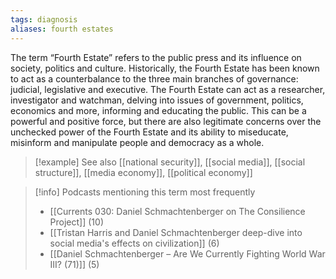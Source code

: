 ```yaml
---
tags: diagnosis
aliases: fourth estates
---
```


The term “Fourth Estate” refers to the public press and its influence on society, politics and culture. Historically, the Fourth Estate has been known to act as a counterbalance to the three main branches of governance: judicial, legislative and executive. The Fourth Estate can act as a researcher, investigator and watchman, delving into issues of government, politics, economics and more, informing and educating the public. This can be a powerful and positive force, but there are also legitimate concerns over the unchecked power of the Fourth Estate and its ability to miseducate, misinform and manipulate people and democracy as a whole.

> [!example] See also
> [[national security]], [[social media]], [[social structure]], [[media economy]], [[political economy]]

> [!info] Podcasts mentioning this term most frequently
> * [[Currents 030: Daniel Schmachtenberger on The Consilience Project]] (10)
> * [[Tristan Harris and Daniel Schmachtenberger deep-dive into social media's effects on civilization]] (6)
> * [[Daniel Schmachtenberger – Are We Currently Fighting World War III? (71)]] (5)